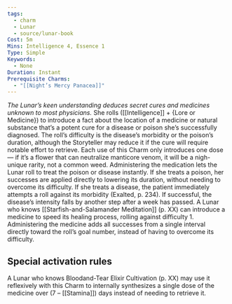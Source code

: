 ```yaml
---
tags:
  - charm
  - Lunar
  - source/lunar-book
Cost: 5m
Mins: Intelligence 4, Essence 1
Type: Simple
Keywords:
  - None
Duration: Instant
Prerequisite Charms:
  - "[[Night’s Mercy Panacea]]"
---
```

*The Lunar’s keen understanding deduces secret cures and medicines unknown to most physicians.*
She rolls ([[Intelligence]] + {Lore or Medicine}) to introduce a fact about the location of a medicine or natural substance that’s a potent cure for a disease or poison she’s successfully diagnosed. The roll’s difficulty is the disease’s morbidity or the poison’s duration, although the Storyteller may reduce it if the cure will require notable effort to retrieve. Each use of this Charm only introduces one dose — if it’s a flower that can neutralize manticore venom, it will be a nigh-unique rarity, not a common weed. Administering the medication lets the Lunar roll to treat the poison or disease instantly. If she treats a poison, her successes are applied directly to lowering its duration, without needing to overcome its difficulty. If she treats a disease, the patient immediately attempts a roll against its morbidity (Exalted, p. 234). If successful, the disease’s intensity falls by another step after a week has passed. A Lunar who knows [[Starfish-and-Salamander Meditation]] (p. XX) can introduce a medicine to speed its healing process, rolling against difficulty 1. Administering the medicine adds all successes from a single interval directly toward the roll’s goal number, instead of having to overcome its difficulty. 

## Special activation rules

A Lunar who knows Bloodand-Tear Elixir Cultivation (p. XX) may use it reflexively with this Charm to internally synthesizes a single dose of the medicine over (7 – [[Stamina]]) days instead of needing to retrieve it.
